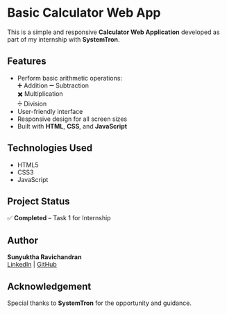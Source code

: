 # Basic Calculator Web App

This is a simple and responsive **Calculator Web Application** developed as part of my internship with **SystemTron**.

## Features

- Perform basic arithmetic operations:  
  ➕ Addition 
  ➖ Subtraction  
  ✖️ Multiplication  
  ➗ Division
- User-friendly interface
- Responsive design for all screen sizes
- Built with **HTML**, **CSS**, and **JavaScript**


## Technologies Used

- HTML5
- CSS3
- JavaScript

## Project Status

✅ **Completed** – Task 1 for Internship

## Author

**Sunyuktha Ravichandran**  
[LinkedIn](https://www.linkedin.com/in/sunyuktha-ravichandran-071515285) | [GitHub](https://github.com/Sunyuktha)

## Acknowledgement

Special thanks to **SystemTron** for the opportunity and guidance.

